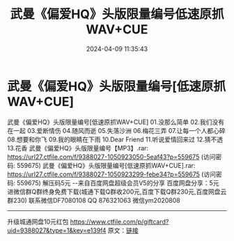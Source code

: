 ﻿---
title: 武曼《偏爱HQ》头版限量编号低速原抓WAV+CUE
date: 2024-04-09 11:35:43
categories: 新碟专辑、稀有等精品
tags: 华语中文
---
# 武曼《偏爱HQ》头版限量编号[低速原抓WAV+CUE]

武曼《偏爱HQ》头版限量编号[低速原抓WAV+CUE]
01.没那么简单
02.我们没有在一起
03.爱断情伤
04.随风而逝
05.失落沙洲
06.梅花三弄
07.让每一个人都心碎
08.想要和你飞
09.我的眼睛在下雨
10.Dear Friend
11.听说爱情回来过
12.猜不透
13.花香
武曼《偏爱HQ》头版限量编号【MP3】.rar: https://url27.ctfile.com/f/9388027-1050923050-5eaf43?p=559675
(访问密码: 559675)
武曼《偏爱HQ》头版限量编号[低速原抓WAV+CUE].rar: https://url27.ctfile.com/f/9388027-1050923299-febe34?p=559675
(访问密码: 559675)
解压码5元
--来自百度网盘超级会员V5的分享
百度网盘分享：5元
进微信群Q群终身免费下载(城通下载Q群收200元,百度下载Q群230元,百度网盘云群230)
联系微信DF7080108 QQ 876321063
微信ym2020808
**************************
升级城通网盘10元红包 https://www.ctfile.com/p/giftcard?uid=9388027&type=1&key=e139f4
原文：[链接](https://blog.sina.com.cn/s/blog_1647c7e760103152g.html)